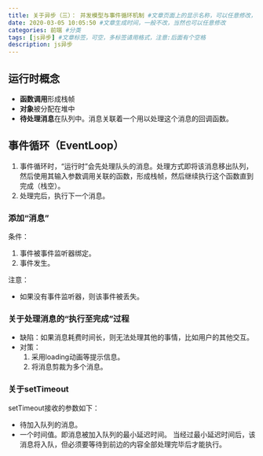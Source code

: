 ```yaml
---
title: 关于异步（三）： 并发模型与事件循环机制 #文章页面上的显示名称，可以任意修改，不会出现在URL中
date: 2020-03-05 10:05:50 #文章生成时间，一般不改，当然也可以任意修改
categories: 前端 #分类
tags: [js异步] #文章标签，可空，多标签请用格式，注意:后面有个空格
description: js异步
---
```




## 运行时概念

* **函数调用**形成栈帧
* **对象**被分配在堆中
* **待处理消息**在队列中。消息关联着一个用以处理这个消息的回调函数。

## 事件循环（EventLoop）
1. 事件循环时，“运行时”会先处理队头的消息。处理方式即将该消息移出队列，然后使用其输入参数调用关联的函数，形成栈帧，然后继续执行这个函数直到完成（栈空）。
2. 处理完后，执行下一个消息。

### 添加“消息”
条件：
1. 事件被事件监听器绑定。
2. 事件发生。

注意：
* 如果没有事件监听器，则该事件被丢失。

### 关于处理消息的“执行至完成”过程
* 缺陷：如果消息耗费时间长，则无法处理其他的事情，比如用户的其他交互。
* 对策：
    1. 采用loading动画等提示信息。
    2. 将消息剪裁为多个消息。

### 关于setTimeout
setTimeout接收的参数如下：
* 待加入队列的消息。
* 一个时间值。即消息被加入队列的最小延迟时间。
当经过最小延迟时间后，该消息将入队，但必须要等待到前边的内容全部处理完毕后才能执行。
